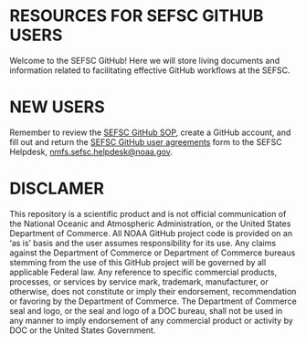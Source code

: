 # RESOURCES FOR SEFSC GITHUB USERS 

Welcome to the SEFSC GitHub! Here we will store living documents and information related to facilitating effective GitHub workflows at the SEFSC. 

# NEW USERS 

Remember to review the [SEFSC GitHub SOP](https://github.com/AdyanRios-NOAA/SEFSC-Resources/blob/18a6c7e98b3e9b71f5e5912282d9d7f08c0e0a1a/SEFSC%20GitHub%20SOP%20and%20User%20Agreement%20Form/SEFSC%20Github%20SOP%20-%20RR%20-%20LON%20-%20BGM.pdf), create a GitHub account, and fill out and return the [SEFSC GitHub user agreements](https://github.com/AdyanRios-NOAA/SEFSC-Resources/blob/18a6c7e98b3e9b71f5e5912282d9d7f08c0e0a1a/SEFSC%20GitHub%20SOP%20and%20User%20Agreement%20Form/SEFSC_GitHub_User_Agreement.pdf) form to the SEFSC Helpdesk, nmfs.sefsc.helpdesk@noaa.gov. 

# DISCLAMER

This repository is a scientific product and is not official communication of the National Oceanic and Atmospheric Administration, or the United States Department of Commerce. All NOAA GitHub project code is provided on an ‘as is’ basis and the user assumes responsibility for its use. Any claims against the Department of Commerce or Department of Commerce bureaus stemming from the use of this GitHub project will be governed by all applicable Federal law. Any reference to specific commercial products, processes, or services by service mark, trademark, manufacturer, or otherwise, does not constitute or imply their endorsement, recommendation or favoring by the Department of Commerce. The Department of Commerce seal and logo, or the seal and logo of a DOC bureau, shall not be used in any manner to imply endorsement of any commercial product or activity by DOC or the United States Government.

